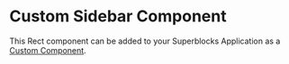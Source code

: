 # Custom Sidebar Component

This Rect component can be added to your Superblocks Application as a [Custom Component](https://docs.superblocks.com/applications/custom-components/).
